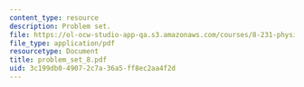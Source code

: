 ```yaml
---
content_type: resource
description: Problem set.
file: https://ol-ocw-studio-app-qa.s3.amazonaws.com/courses/8-231-physics-of-solids-i-fall-2006/3c199db049072c7a36a5ff8ec2aa4f2d_problem_set_8.pdf
file_type: application/pdf
resourcetype: Document
title: problem_set_8.pdf
uid: 3c199db0-4907-2c7a-36a5-ff8ec2aa4f2d
---
```

